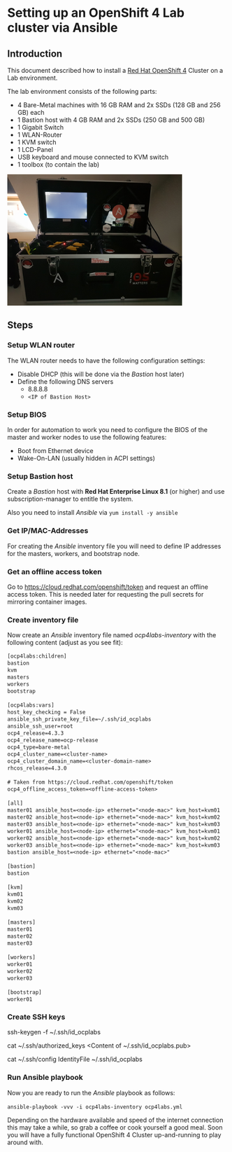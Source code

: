 ﻿# Setting up an OpenShift 4 Lab cluster via Ansible

## Introduction
This document described how to install a [Red Hat OpenShift 4](https://www.redhat.com/en/openshift-4) Cluster on a Lab environment.

The lab environment consists of the following parts:

- 4 Bare-Metal machines with 16 GB RAM and 2x SSDs (128 GB and 256 GB) each
- 1 Bastion host with 4 GB RAM and 2x SSDs (250 GB and 500 GB)
- 1 Gigabit Switch
- 1 WLAN-Router
- 1 KVM switch
- 1 LCD-Panel
- USB keyboard and mouse connected to KVM switch
- 1 toolbox (to contain the lab)

<img src="images/ocp4labs_assembled.jpg"  width="400" height="300" />

## Steps
### Setup WLAN router
The WLAN router needs to have the following configuration settings:

- Disable DHCP (this will be done via the *Bastion* host later)
- Define the following DNS servers
	- 8.8.8.8
	- ```<IP of Bastion Host>```
	
### Setup BIOS
In order for automation to work you need to configure the BIOS of the master and worker nodes to use the following features:

- Boot from Ethernet device
- Wake-On-LAN (usually hidden in ACPI settings)

### Setup Bastion host
Create a *Bastion* host with **Red Hat Enterprise Linux 8.1** (or higher) and use subscription-manager to entitle the system.

Also you need to install *Ansible* via
```yum install -y ansible```

### Get IP/MAC-Addresses
For creating the *Ansible* inventory file you will need to define IP addresses for the masters, workers, and bootstrap node.

### Get an offline access token
Go to https://cloud.redhat.com/openshift/token and request an offline access token. This is needed later for requesting the pull secrets for mirroring container images.

### Create inventory file
Now create an *Ansible* inventory file named *ocp4labs-inventory* with the following content (adjust as you see fit):
```
[ocp4labs:children]
bastion
kvm
masters
workers
bootstrap

[ocp4labs:vars]
host_key_checking = False
ansible_ssh_private_key_file=~/.ssh/id_ocplabs
ansible_ssh_user=root
ocp4_release=4.3.3
ocp4_release_name=ocp-release
ocp4_type=bare-metal
ocp4_cluster_name=<cluster-name>
ocp4_cluster_domain_name=<cluster-domain-name>
rhcos_release=4.3.0

# Taken from https://cloud.redhat.com/openshift/token
ocp4_offline_access_token=<offline-access-token>

[all]
master01 ansible_host=<node-ip> ethernet="<node-mac>" kvm_host=kvm01
master02 ansible_host=<node-ip> ethernet="<node-mac>" kvm_host=kvm02
master03 ansible_host=<node-ip> ethernet="<node-mac>" kvm_host=kvm03
worker01 ansible_host=<node-ip> ethernet="<node-mac>" kvm_host=kvm01
worker02 ansible_host=<node-ip> ethernet="<node-mac>" kvm_host=kvm02
worker03 ansible_host=<node-ip> ethernet="<node-mac>" kvm_host=kvm03
bastion ansible_host=<node-ip> ethernet="<node-mac>"

[bastion]
bastion

[kvm]
kvm01
kvm02
kvm03

[masters]
master01
master02
master03

[workers]
worker01
worker02
worker03

[bootstrap]
worker01
```
### Create SSH keys

ssh-keygen -f ~/.ssh/id_ocplabs

cat ~/.ssh/authorized_keys
<Content of ~/.ssh/id_ocplabs.pub>

cat ~/.ssh/config 
IdentityFile ~/.ssh/id_ocplabs

### Run Ansible playbook
Now you are ready to run the *Ansible* playbook as follows:

```ansible-playbook -vvv -i ocp4labs-inventory ocp4labs.yml```

Depending on the hardware available and speed of the internet connection this may take a while, so grab a coffee or cook yourself a good meal. Soon you will have a fully functional OpenShift 4 Cluster up-and-running to play around with.
